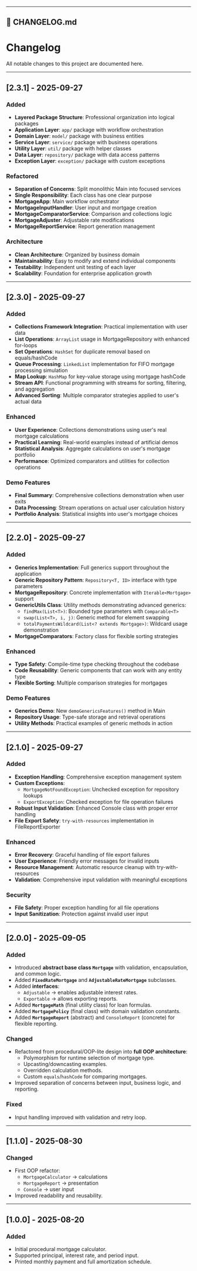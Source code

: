 
---

## 📄 CHANGELOG.md

# Changelog

All notable changes to this project are documented here.

---

## [2.3.1] - 2025-09-27
### Added
- **Layered Package Structure**: Professional organization into logical packages
- **Application Layer**: `app/` package with workflow orchestration
- **Domain Layer**: `model/` package with business entities
- **Service Layer**: `service/` package with business operations
- **Utility Layer**: `util/` package with helper classes
- **Data Layer**: `repository/` package with data access patterns
- **Exception Layer**: `exception/` package with custom exceptions

### Refactored
- **Separation of Concerns**: Split monolithic Main into focused services
- **Single Responsibility**: Each class has one clear purpose
- **MortgageApp**: Main workflow orchestrator
- **MortgageInputHandler**: User input and mortgage creation
- **MortgageComparatorService**: Comparison and collections logic
- **MortgageAdjuster**: Adjustable rate modifications
- **MortgageReportService**: Report generation management

### Architecture
- **Clean Architecture**: Organized by business domain
- **Maintainability**: Easy to modify and extend individual components
- **Testability**: Independent unit testing of each layer
- **Scalability**: Foundation for enterprise application growth

---

## [2.3.0] - 2025-09-27
### Added
- **Collections Framework Integration**: Practical implementation with user data
- **List Operations**: `ArrayList` usage in MortgageRepository with enhanced for-loops
- **Set Operations**: `HashSet` for duplicate removal based on equals/hashCode
- **Queue Processing**: `LinkedList` implementation for FIFO mortgage processing simulation
- **Map Lookup**: `HashMap` for key-value storage using mortgage hashCode
- **Stream API**: Functional programming with streams for sorting, filtering, and aggregation
- **Advanced Sorting**: Multiple comparator strategies applied to user's actual data

### Enhanced
- **User Experience**: Collections demonstrations using user's real mortgage calculations
- **Practical Learning**: Real-world examples instead of artificial demos
- **Statistical Analysis**: Aggregate calculations on user's mortgage portfolio
- **Performance**: Optimized comparators and utilities for collection operations

### Demo Features
- **Final Summary**: Comprehensive collections demonstration when user exits
- **Data Processing**: Stream operations on actual user calculation history
- **Portfolio Analysis**: Statistical insights into user's mortgage choices

---

## [2.2.0] - 2025-09-27
### Added
- **Generics Implementation**: Full generics support throughout the application
- **Generic Repository Pattern**: `Repository<T, ID>` interface with type parameters
- **MortgageRepository**: Concrete implementation with `Iterable<Mortgage>` support
- **GenericUtils Class**: Utility methods demonstrating advanced generics:
    - `findMax(List<T>)`: Bounded type parameters with `Comparable<T>`
    - `swap(List<T>, i, j)`: Generic method for element swapping
    - `totalPaymentsWildcard(List<? extends Mortgage>)`: Wildcard usage demonstration
- **MortgageComparators**: Factory class for flexible sorting strategies

### Enhanced
- **Type Safety**: Compile-time type checking throughout the codebase
- **Code Reusability**: Generic components that can work with any entity type
- **Flexible Sorting**: Multiple comparison strategies for mortgages

### Demo Features
- **Generics Demo**: New `demoGenericsFeatures()` method in Main
- **Repository Usage**: Type-safe storage and retrieval operations
- **Utility Methods**: Practical examples of generic methods in action

---

## [2.1.0] - 2025-09-27
### Added
- **Exception Handling**: Comprehensive exception management system
- **Custom Exceptions**:
    - `MortgageNotFoundException`: Unchecked exception for repository lookups
    - `ExportException`: Checked exception for file operation failures
- **Robust Input Validation**: Enhanced Console class with proper error handling
- **File Export Safety**: `try-with-resources` implementation in FileReportExporter

### Enhanced
- **Error Recovery**: Graceful handling of file export failures
- **User Experience**: Friendly error messages for invalid inputs
- **Resource Management**: Automatic resource cleanup with try-with-resources
- **Validation**: Comprehensive input validation with meaningful exceptions

### Security
- **File Safety**: Proper exception handling for all file operations
- **Input Sanitization**: Protection against invalid user input

---

## [2.0.0] - 2025-09-05
### Added
- Introduced **abstract base class `Mortgage`** with validation, encapsulation, and common logic.
- Added **`FixedRateMortgage`** and **`AdjustableRateMortgage`** subclasses.
- Added **interfaces**:
  - `Adjustable` → enables adjustable interest rates.
  - `Exportable` → allows exporting reports.
- Added **`MortgageMath`** (final utility class) for loan formulas.
- Added **`MortgagePolicy`** (final class) with domain validation constants.
- Added **`MortgageReport`** (abstract) and `ConsoleReport` (concrete) for flexible reporting.

### Changed
- Refactored from procedural/OOP-lite design into **full OOP architecture**:
  - Polymorphism for runtime selection of mortgage type.
  - Upcasting/downcasting examples.
  - Overridden calculation methods.
  - Custom `equals`/`hashCode` for comparing mortgages.
- Improved separation of concerns between input, business logic, and reporting.

### Fixed
- Input handling improved with validation and retry loop.

---

## [1.1.0] - 2025-08-30
### Changed
- First OOP refactor:
  - `MortgageCalculator` → calculations
  - `MortgageReport` → presentation
  - `Console` → user input
- Improved readability and reusability.

---

## [1.0.0] - 2025-08-20
### Added
- Initial procedural mortgage calculator.
- Supported principal, interest rate, and period input.
- Printed monthly payment and full amortization schedule.
